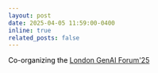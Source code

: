 ```yaml
---
layout: post
date: 2025-04-05 11:59:00-0400
inline: true
related_posts: false
---
```


<a style="color: black;">Co-organizing the </a>[London GenAI Forum'25](https://londongenai.github.io/)
